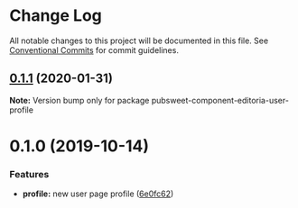 # Change Log

All notable changes to this project will be documented in this file.
See [Conventional Commits](https://conventionalcommits.org) for commit guidelines.

<a name="0.1.1"></a>
## [0.1.1](https://gitlab.coko.foundation/editoria/editoria/compare/pubsweet-component-editoria-user-profile@0.1.0...pubsweet-component-editoria-user-profile@0.1.1) (2020-01-31)




**Note:** Version bump only for package pubsweet-component-editoria-user-profile

<a name="0.1.0"></a>
# 0.1.0 (2019-10-14)


### Features

* **profile:** new user page profile ([6e0fc62](https://gitlab.coko.foundation/editoria/editoria/commit/6e0fc62))
